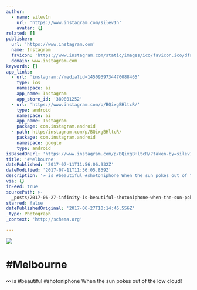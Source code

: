 ```yaml
---
author:
  - name: silev1n
    url: 'https://www.instagram.com/silev1n'
    avatar: {}
related: []
publisher:
  url: 'https://www.instagram.com'
  name: Instagram
  favicon: 'https://www.instagram.com/static/images/ico/favicon.ico/dfa85bb1fd63.ico'
  domain: www.instagram.com
keywords: []
app_links:
  - url: 'instagram://media?id=1450939734470088465'
    type: ios
    namespace: ai
    app_name: Instagram
    app_store_id: '389801252'
  - url: 'https://www.instagram.com/p/BQixgBHltcR/'
    type: android
    namespace: ai
    app_name: Instagram
    package: com.instagram.android
  - path: https/instagram.com/p/BQixgBHltcR/
    package: com.instagram.android
    namespace: google
    type: android
isBasedOnUrl: 'https://www.instagram.com/p/BQixgBHltcR/?taken-by=silev1n'
title: '#Melbourne'
datePublished: '2017-07-11T11:56:06.932Z'
dateModified: '2017-07-11T11:56:05.839Z'
description: '∞ is #beautiful #shotoniphone When the sun pokes out of the low cloud!'
via: {}
inFeed: true
sourcePath: >-
  _posts/2017-06-27-infinity-is-beautiful-shotoniphone-when-the-sun-pokes-out-of-the.md
starred: false
datePublishedOriginal: '2017-06-27T10:14:46.556Z'
_type: Photograph
_context: 'http://schema.org'

---
```

![](https://imgflo.herokuapp.com/graph/2b2431f8e7ba7b0/42eb621d6f35e3913b379cf239336ff6/noop.jpg?input=https%3A%2F%2Fscontent.cdninstagram.com%2Ft51.2885-15%2Fs640x640%2Fsh0.08%2Fe35%2F16585527_1835360440054014_5695746312377466880_n.jpg)

# \#Melbourne

∞ is \#beautiful \#shotoniphone When the sun pokes out of the low cloud!